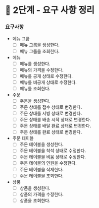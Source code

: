 # 🚀 2단계 - 요구 사항 정리

### 요구사항
- 메뉴 그룹
    - [ ] 메뉴 그룹을 생성한다.
    - [ ] 메뉴 그룹을 조회한다.

- 메뉴
    - [ ] 메뉴를 생성한다.
    - [ ] 메뉴의 가격을 수정한다.
    - [ ] 메뉴를 공개 상태로 수정한다.
    - [ ] 메뉴를 비공개 상태로 수정한다.
    - [ ] 메뉴를 조회한다.

- 주문
    - [ ] 주문을 생성한다.
    - [ ] 주문 상태를 접수 상태로 변경한다.
    - [ ] 주문 상태를 서빙 상태로 변경한다.
    - [ ] 주문 상태를 배송 시작 상태로 변경한다.
    - [ ] 주문 상태를 배달 완료 상태로 변경한다.
    - [ ] 주문 상태를 완료 상태로 변경한다.

- 주문 테이블
    - [ ] 주문 테이블을 생성한다.
    - [ ] 주문 테이블을 착석 상태로 수정한다.
    - [ ] 주문 테이블을 비움 상태로 수정한다.
    - [ ] 주문 테이블의 인원을 수정한다.
    - [ ] 주문 테이블을 삭제한다.
    - [ ] 주문 테이블을 조회한다.

- 상품
    - [ ] 상품을 생성한다.
    - [ ] 상품의 가격을 수정한다.
    - [ ] 상품을 조회한다.